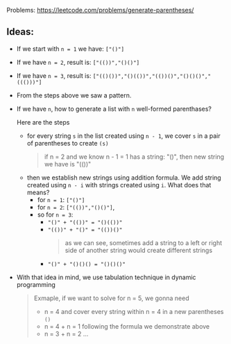Problems: https://leetcode.com/problems/generate-parentheses/

## Ideas:

- If we start with `n = 1` we have: `["()"]`
- If we have `n = 2`, result is: `["(())","()()"]`
- If we have `n = 3`, result is: `["(()())","()(())","(())()","()()()","((()))"]`
- From the steps above we saw a pattern.
- If we have `n`, how to generate a list with `n` well-formed parenthases?

  Here are the steps

  - for every string `s` in the list created using `n - 1`, we cover `s` in a pair of parentheses to create `(s)`
    > if n = 2 and we know n - 1 = 1 has a string: "()", then new string we have is "(())"
  - then we establish new strings using addition formula. We add string created using `n - i` with strings created using `i`. What does that means?
    - for `n = 1`: `["()"]`
    - for `n = 2`: `["(())","()()"]`,
    - so for `n = 3`:
      - `"()" + "(())" = "()(())"`
      - `"(())" + "()" = "(())()"`
        > as we can see, sometimes add a string to a left or right side of another string would create different strings
      - `"()" + "()()() = "()()()"`

- With that idea in mind, we use tabulation technique in dynamic programming
  > Exmaple, if we want to solve for n = 5, we gonna need
  >
  > - n = 4 and cover every string within n = 4 in a new parentheses `()`
  > - n = 4 + n = 1 following the formula we demonstrate above
  > - n = 3 + n = 2 ...
